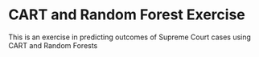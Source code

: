 # CART and Random Forest Exercise
This is an exercise in predicting outcomes of Supreme Court cases using CART and Random Forests
